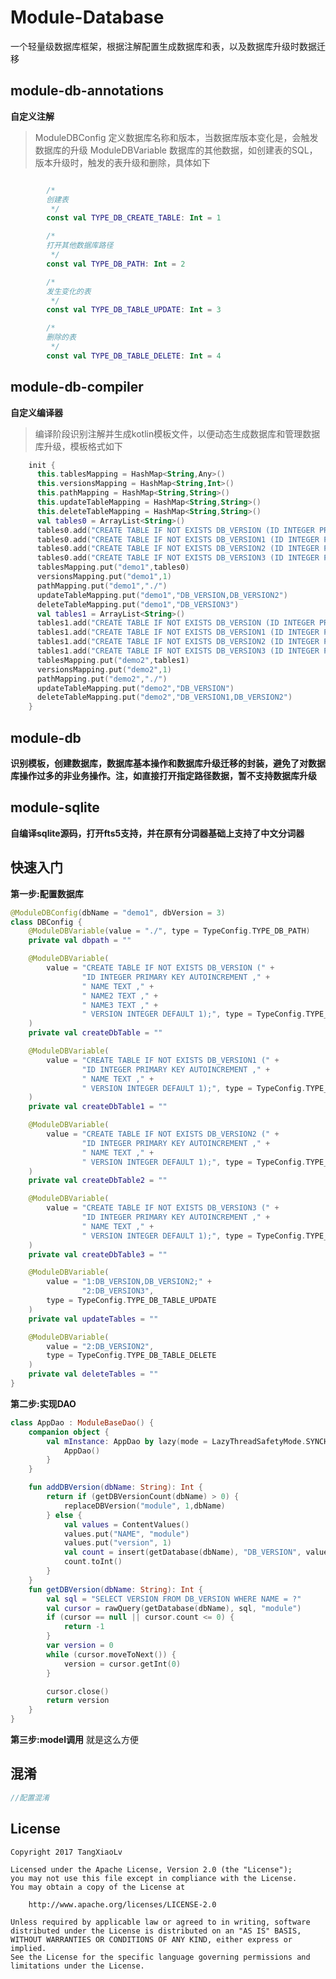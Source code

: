 # Module-Database
一个轻量级数据库框架，根据注解配置生成数据库和表，以及数据库升级时数据迁移
## module-db-annotations
**自定义注解**
> ModuleDBConfig 定义数据库名称和版本，当数据库版本变化是，会触发数据库的升级
> ModuleDBVariable 数据库的其他数据，如创建表的SQL，版本升级时，触发的表升级和删除，具体如下
```kotlin

        /*
        创建表
         */
        const val TYPE_DB_CREATE_TABLE: Int = 1

        /*
        打开其他数据库路径
         */
        const val TYPE_DB_PATH: Int = 2

        /*
        发生变化的表
         */
        const val TYPE_DB_TABLE_UPDATE: Int = 3

        /*
        删除的表
         */
        const val TYPE_DB_TABLE_DELETE: Int = 4
```

## module-db-compiler
**自定义编译器**
> 编译阶段识别注解并生成kotlin模板文件，以便动态生成数据库和管理数据库升级，模板格式如下
```kotlin
    init {
      this.tablesMapping = HashMap<String,Any>()
      this.versionsMapping = HashMap<String,Int>()
      this.pathMapping = HashMap<String,String>()
      this.updateTableMapping = HashMap<String,String>()
      this.deleteTableMapping = HashMap<String,String>()
      val tables0 = ArrayList<String>()
      tables0.add("CREATE TABLE IF NOT EXISTS DB_VERSION (ID INTEGER PRIMARY KEY AUTOINCREMENT , NAME TEXT , NAME2 TEXT , NAME3 TEXT , VERSION INTEGER DEFAULT 1);")
      tables0.add("CREATE TABLE IF NOT EXISTS DB_VERSION1 (ID INTEGER PRIMARY KEY AUTOINCREMENT , NAME TEXT , VERSION INTEGER DEFAULT 1);")
      tables0.add("CREATE TABLE IF NOT EXISTS DB_VERSION2 (ID INTEGER PRIMARY KEY AUTOINCREMENT , NAME TEXT , VERSION INTEGER DEFAULT 1);")
      tables0.add("CREATE TABLE IF NOT EXISTS DB_VERSION3 (ID INTEGER PRIMARY KEY AUTOINCREMENT , NAME TEXT , VERSION INTEGER DEFAULT 1);")
      tablesMapping.put("demo1",tables0)
      versionsMapping.put("demo1",1)
      pathMapping.put("demo1","./")
      updateTableMapping.put("demo1","DB_VERSION,DB_VERSION2")
      deleteTableMapping.put("demo1","DB_VERSION3")
      val tables1 = ArrayList<String>()
      tables1.add("CREATE TABLE IF NOT EXISTS DB_VERSION (ID INTEGER PRIMARY KEY AUTOINCREMENT , NAME TEXT , NAME2 TEXT , NAME3 TEXT , VERSION INTEGER DEFAULT 1);")
      tables1.add("CREATE TABLE IF NOT EXISTS DB_VERSION1 (ID INTEGER PRIMARY KEY AUTOINCREMENT , NAME TEXT , VERSION INTEGER DEFAULT 1);")
      tables1.add("CREATE TABLE IF NOT EXISTS DB_VERSION2 (ID INTEGER PRIMARY KEY AUTOINCREMENT , NAME TEXT , VERSION INTEGER DEFAULT 1);")
      tables1.add("CREATE TABLE IF NOT EXISTS DB_VERSION3 (ID INTEGER PRIMARY KEY AUTOINCREMENT , NAME TEXT , VERSION INTEGER DEFAULT 1);")
      tablesMapping.put("demo2",tables1)
      versionsMapping.put("demo2",1)
      pathMapping.put("demo2","./")
      updateTableMapping.put("demo2","DB_VERSION")
      deleteTableMapping.put("demo2","DB_VERSION1,DB_VERSION2")
    }
```
## module-db
**识别模板，创建数据库，数据库基本操作和数据库升级迁移的封装，避免了对数据库操作过多的非业务操作。注，如直接打开指定路径数据，暂不支持数据库升级**

## module-sqlite
**自编译sqlite源码，打开fts5支持，并在原有分词器基础上支持了中文分词器**

## 快速入门
**第一步:配置数据库**
```kotlin
@ModuleDBConfig(dbName = "demo1", dbVersion = 3)
class DBConfig {
    @ModuleDBVariable(value = "./", type = TypeConfig.TYPE_DB_PATH)
    private val dbpath = ""

    @ModuleDBVariable(
        value = "CREATE TABLE IF NOT EXISTS DB_VERSION (" +
                "ID INTEGER PRIMARY KEY AUTOINCREMENT ," +
                " NAME TEXT ," +
                " NAME2 TEXT ," +
                " NAME3 TEXT ," +
                " VERSION INTEGER DEFAULT 1);", type = TypeConfig.TYPE_DB_CREATE_TABLE
    )
    private val createDbTable = ""

    @ModuleDBVariable(
        value = "CREATE TABLE IF NOT EXISTS DB_VERSION1 (" +
                "ID INTEGER PRIMARY KEY AUTOINCREMENT ," +
                " NAME TEXT ," +
                " VERSION INTEGER DEFAULT 1);", type = TypeConfig.TYPE_DB_CREATE_TABLE
    )
    private val createDbTable1 = ""

    @ModuleDBVariable(
        value = "CREATE TABLE IF NOT EXISTS DB_VERSION2 (" +
                "ID INTEGER PRIMARY KEY AUTOINCREMENT ," +
                " NAME TEXT ," +
                " VERSION INTEGER DEFAULT 1);", type = TypeConfig.TYPE_DB_CREATE_TABLE
    )
    private val createDbTable2 = ""

    @ModuleDBVariable(
        value = "CREATE TABLE IF NOT EXISTS DB_VERSION3 (" +
                "ID INTEGER PRIMARY KEY AUTOINCREMENT ," +
                " NAME TEXT ," +
                " VERSION INTEGER DEFAULT 1);", type = TypeConfig.TYPE_DB_CREATE_TABLE
    )
    private val createDbTable3 = ""

    @ModuleDBVariable(
        value = "1:DB_VERSION,DB_VERSION2;" +
                "2:DB_VERSION3",
        type = TypeConfig.TYPE_DB_TABLE_UPDATE
    )
    private val updateTables = ""

    @ModuleDBVariable(
        value = "2:DB_VERSION2",
        type = TypeConfig.TYPE_DB_TABLE_DELETE
    )
    private val deleteTables = ""
}
```
**第二步:实现DAO**
```kotlin
class AppDao : ModuleBaseDao() {
    companion object {
        val mInstance: AppDao by lazy(mode = LazyThreadSafetyMode.SYNCHRONIZED) {
            AppDao()
        }
    }

    fun addDBVersion(dbName: String): Int {
        return if (getDBVersionCount(dbName) > 0) {
            replaceDBVersion("module", 1,dbName)
        } else {
            val values = ContentValues()
            values.put("NAME", "module")
            values.put("version", 1)
            val count = insert(getDatabase(dbName), "DB_VERSION", values)
            count.toInt()
        }
    }
    fun getDBVersion(dbName: String): Int {
        val sql = "SELECT VERSION FROM DB_VERSION WHERE NAME = ?"
        val cursor = rawQuery(getDatabase(dbName), sql, "module")
        if (cursor == null || cursor.count <= 0) {
            return -1
        }
        var version = 0
        while (cursor.moveToNext()) {
            version = cursor.getInt(0)
        }

        cursor.close()
        return version
    }
}
```
**第三步:model调用**
就是这么方便
## 混淆
```kotlin
//配置混淆
```

License
---
    Copyright 2017 TangXiaoLv

    Licensed under the Apache License, Version 2.0 (the "License");
    you may not use this file except in compliance with the License.
    You may obtain a copy of the License at

        http://www.apache.org/licenses/LICENSE-2.0

    Unless required by applicable law or agreed to in writing, software
    distributed under the License is distributed on an "AS IS" BASIS,
    WITHOUT WARRANTIES OR CONDITIONS OF ANY KIND, either express or implied.
    See the License for the specific language governing permissions and
    limitations under the License.

